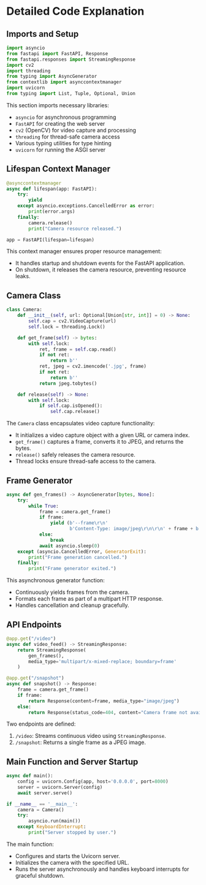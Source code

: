 # Detailed Code Explanation

## Imports and Setup

```python
import asyncio
from fastapi import FastAPI, Response
from fastapi.responses import StreamingResponse
import cv2
import threading
from typing import AsyncGenerator
from contextlib import asynccontextmanager
import uvicorn
from typing import List, Tuple, Optional, Union
```

This section imports necessary libraries:
- `asyncio` for asynchronous programming
- `FastAPI` for creating the web server
- `cv2` (OpenCV) for video capture and processing
- `threading` for thread-safe camera access
- Various typing utilities for type hinting
- `uvicorn` for running the ASGI server

## Lifespan Context Manager

```python
@asynccontextmanager
async def lifespan(app: FastAPI):
    try:
        yield
    except asyncio.exceptions.CancelledError as error:
        print(error.args)
    finally:
        camera.release()
        print("Camera resource released.")

app = FastAPI(lifespan=lifespan)
```

This context manager ensures proper resource management:
- It handles startup and shutdown events for the FastAPI application.
- On shutdown, it releases the camera resource, preventing resource leaks.

## Camera Class

```python
class Camera:
    def __init__(self, url: Optional[Union[str, int]] = 0) -> None:
        self.cap = cv2.VideoCapture(url)
        self.lock = threading.Lock()

    def get_frame(self) -> bytes:
        with self.lock:
            ret, frame = self.cap.read()
            if not ret:
                return b''
            ret, jpeg = cv2.imencode('.jpg', frame)
            if not ret:
                return b''
            return jpeg.tobytes()

    def release(self) -> None:
        with self.lock:
            if self.cap.isOpened():
                self.cap.release()
```

The `Camera` class encapsulates video capture functionality:
- It initializes a video capture object with a given URL or camera index.
- `get_frame()` captures a frame, converts it to JPEG, and returns the bytes.
- `release()` safely releases the camera resource.
- Thread locks ensure thread-safe access to the camera.

## Frame Generator

```python
async def gen_frames() -> AsyncGenerator[bytes, None]:
    try:
        while True:
            frame = camera.get_frame()
            if frame:
                yield (b'--frame\r\n'
                       b'Content-Type: image/jpeg\r\n\r\n' + frame + b'\r\n')
            else:
                break
            await asyncio.sleep(0)
    except (asyncio.CancelledError, GeneratorExit):
        print("Frame generation cancelled.")
    finally:
        print("Frame generator exited.")
```

This asynchronous generator function:
- Continuously yields frames from the camera.
- Formats each frame as part of a multipart HTTP response.
- Handles cancellation and cleanup gracefully.

## API Endpoints

```python
@app.get("/video")
async def video_feed() -> StreamingResponse:
    return StreamingResponse(
        gen_frames(),
        media_type='multipart/x-mixed-replace; boundary=frame'
    )

@app.get("/snapshot")
async def snapshot() -> Response:
    frame = camera.get_frame()
    if frame:
        return Response(content=frame, media_type="image/jpeg")
    else:
        return Response(status_code=404, content="Camera frame not available.")
```

Two endpoints are defined:
1. `/video`: Streams continuous video using `StreamingResponse`.
2. `/snapshot`: Returns a single frame as a JPEG image.

## Main Function and Server Startup

```python
async def main():
    config = uvicorn.Config(app, host='0.0.0.0', port=8000)
    server = uvicorn.Server(config)
    await server.serve()

if __name__ == '__main__':
    camera = Camera()
    try:
        asyncio.run(main())
    except KeyboardInterrupt:
        print("Server stopped by user.")
```

The main function:
- Configures and starts the Uvicorn server.
- Initializes the camera with the specified URL.
- Runs the server asynchronously and handles keyboard interrupts for graceful shutdown.

